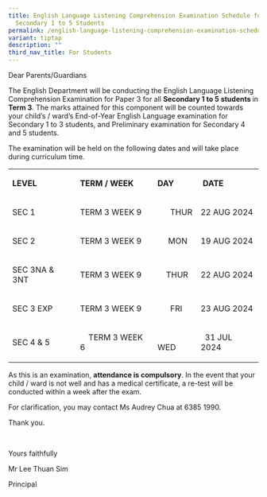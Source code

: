 ```yaml
---
title: English Language Listening Comprehension Examination Schedule for
  Secondary 1 to 5 Students
permalink: /english-language-listening-comprehension-examination-schedule-for-secondary-1-to-5-students/
variant: tiptap
description: ""
third_nav_title: For Students
---
```

<p>Dear Parents/Guardians</p>
<p></p>
<p>The English Department will be conducting the English Language Listening
Comprehension Examination for Paper 3 for all <strong>Secondary 1 to 5 students </strong>in <strong>Term 3</strong>.
The marks attained for this component will be counted towards your child’s
/ ward’s End-of-Year English Language examination for Secondary 1 to 3
students, and Preliminary examination for Secondary 4 and 5 students.</p>
<p></p>
<p>The examination will be held on the following dates and will take place
during curriculum time.</p>
<p></p>
<table style="minWidth: 100px">
<colgroup>
<col>
<col>
<col>
<col>
</colgroup>
<tbody>
<tr>
<td rowspan="1" colspan="1">
<p><strong>LEVEL</strong>
</p>
</td>
<td rowspan="1" colspan="1">
<p><strong>TERM / WEEK</strong>
</p>
</td>
<td rowspan="1" colspan="1">
<p><strong>DAY</strong>
</p>
</td>
<td rowspan="1" colspan="1">
<p><strong>&nbsp;DATE</strong>
</p>
</td>
</tr>
<tr>
<td rowspan="1" colspan="1">
<p>SEC 1</p>
</td>
<td rowspan="1" colspan="1">
<p>TERM 3 WEEK 9</p>
</td>
<td rowspan="1" colspan="1">
<p>&nbsp;&nbsp;&nbsp;&nbsp;&nbsp; THUR</p>
</td>
<td rowspan="1" colspan="1">
<p>22 AUG 2024</p>
</td>
</tr>
<tr>
<td rowspan="1" colspan="1">
<p>SEC 2</p>
</td>
<td rowspan="1" colspan="1">
<p>TERM 3 WEEK 9</p>
</td>
<td rowspan="1" colspan="1">
<p>&nbsp;&nbsp;&nbsp;&nbsp; MON</p>
</td>
<td rowspan="1" colspan="1">
<p>19 AUG 2024</p>
</td>
</tr>
<tr>
<td rowspan="1" colspan="1">
<p>SEC 3NA &amp; 3NT</p>
</td>
<td rowspan="1" colspan="1">
<p>TERM 3 WEEK 9</p>
</td>
<td rowspan="1" colspan="1">
<p>&nbsp;&nbsp;&nbsp; THUR</p>
</td>
<td rowspan="1" colspan="1">
<p>22 AUG 2024</p>
</td>
</tr>
<tr>
<td rowspan="1" colspan="1">
<p>SEC 3 EXP</p>
</td>
<td rowspan="1" colspan="1">
<p>TERM 3 WEEK 9</p>
</td>
<td rowspan="1" colspan="1">
<p>&nbsp;&nbsp;&nbsp;&nbsp;&nbsp; FRI</p>
</td>
<td rowspan="1" colspan="1">
<p>23 AUG 2024</p>
</td>
</tr>
<tr>
<td rowspan="1" colspan="1">
<p>SEC 4 &amp; 5</p>
</td>
<td rowspan="1" colspan="1">
<p>&nbsp;&nbsp;&nbsp; TERM 3 WEEK 6</p>
</td>
<td rowspan="1" colspan="1">
<p>&nbsp;&nbsp;&nbsp;&nbsp;&nbsp;&nbsp;&nbsp; WED</p>
</td>
<td rowspan="1" colspan="1">
<p>&nbsp; 31 JUL 2024</p>
</td>
</tr>
</tbody>
</table>
<p></p>
<p>As this is an examination, <strong>attendance is compulsory</strong>. In
the event that your child / ward is not well and has a medical certificate,
a re-test will be conducted within a week after the exam.</p>
<p></p>
<p>For clarification, you may contact Ms Audrey Chua at 6385 1990.</p>
<p></p>
<p>Thank you.</p>
<p>&nbsp;</p>
<p>Yours faithfully&nbsp;</p>
<p>Mr Lee Thuan Sim</p>
<p>Principal</p>